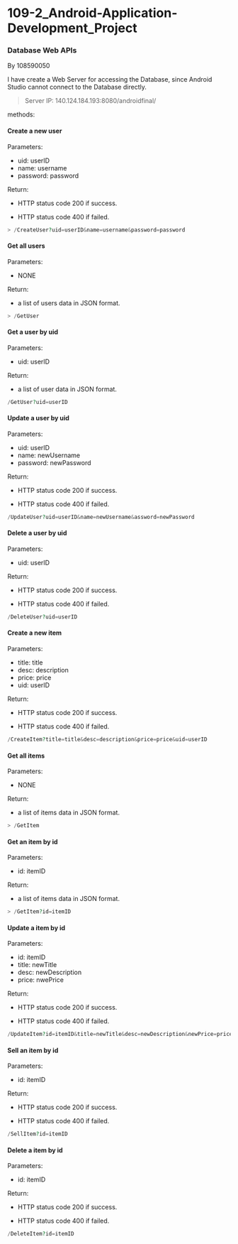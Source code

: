 # 109-2_Android-Application-Development_Project

### Database Web APIs
By 108590050  

I have create a Web Server for accessing the Database, since Android Studio cannot connect to the Database directly.

> Server IP: 140.124.184.193:8080/androidfinal/

methods:  

#### Create a new user
Parameters:
+ uid: userID  
+ name: username  
+ password: password  

Return:
+ HTTP status code 200 if success.  
- HTTP status code 400 if failed.
````php
> /CreateUser?uid=userID&name=username&password=password
````

#### Get all users
Parameters:
+ NONE

Return:
+ a list of users data in JSON format.
````php
> /GetUser
````

#### Get a user by uid
Parameters:
+ uid: userID

Return:
+ a list of user data in JSON format.
````php
/GetUser?uid=userID
````

#### Update a user by uid
Parameters:
+ uid: userID
+ name: newUsername
+ password: newPassword

Return:
+ HTTP status code 200 if success.
- HTTP status code 400 if failed.
````php
/UpdateUser?uid=userID&name=newUsername&assword=newPassword
````

#### Delete a user by uid
Parameters:
+ uid: userID

Return:
+ HTTP status code 200 if success.
- HTTP status code 400 if failed.
````php
/DeleteUser?uid=userID
````


#### Create a new item
Parameters:
+ title: title
+ desc: description  
+ price: price
+ uid: userID  

Return:
+ HTTP status code 200 if success.  
- HTTP status code 400 if failed.
````php
/CreateItem?title=title&desc=description&price=price&uid=userID
````

#### Get all items
Parameters:
+ NONE

Return:
+ a list of items data in JSON format.
````php
> /GetItem
````

#### Get an item by id
Parameters:
+ id: itemID

Return:
+ a list of items data in JSON format.
````php
> /GetItem?id=itemID
````

#### Update a item by id
Parameters:
+ id: itemID
+ title: newTitle
+ desc: newDescription  
+ price: nwePrice

Return:
+ HTTP status code 200 if success.
- HTTP status code 400 if failed.
````php
/UpdateItem?id=itemID&title=newTitle&desc=newDescription&newPrice=price
````

#### Sell an item by id
Parameters:
+ id: itemID

Return:
+ HTTP status code 200 if success.
- HTTP status code 400 if failed.

````php
/SellItem?id=itemID
````

#### Delete a item by id
Parameters:
+ id: itemID

Return:
+ HTTP status code 200 if success.
- HTTP status code 400 if failed.
````php
/DeleteItem?id=itemID
````

